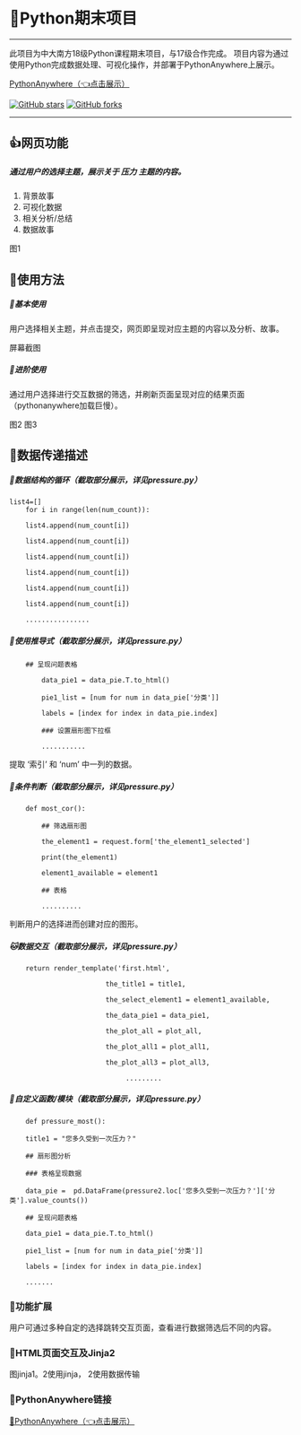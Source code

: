 # 🐍Python期末项目

---

此项目为中大南方18级Python课程期末项目，与17级合作完成。
项目内容为通过使用Python完成数据处理、可视化操作，并部署于PythonAnywhere上展示。

[PythonAnywhere（👈点击展示）](http://pythonpressure.pythonanywhere.com/)


 [![GitHub stars](https://img.shields.io/github/stars/Autumnhui/Python-Pressure?style=social)](https://github.com/Autumnhui/Python-Pressure/stargazers)     [![GitHub forks](https://img.shields.io/github/forks/Autumnhui/Python-Pressure?style=social)](https://github.com/Autumnhui/Python-Pressure/network/members)


---

## 👍网页功能

##### 通过用户的选择主题，展示关于 *压力* 主题的内容。

1. 背景故事
2. 可视化数据
3. 相关分析/总结
4. 数据故事

图1

## 📗使用方法
##### 🔑基本使用
用户选择相关主题，并点击提交，网页即呈现对应主题的内容以及分析、故事。

屏幕截图

##### 🔐进阶使用
通过用户选择进行交互数据的筛选，并刷新页面呈现对应的结果页面（pythonanywhere加载巨慢）。

图2
图3

## 📝数据传递描述

##### 🐒数据结构的循环（截取部分展示，详见pressure.py）

    list4=[]
        for i in range(len(num_count)):

        list4.append(num_count[i])
    
        list4.append(num_count[i])
    
        list4.append(num_count[i])
    
        list4.append(num_count[i])
    
        list4.append(num_count[i])
    
        list4.append(num_count[i]) 
    
        ................




##### 🐻使用推导式（截取部分展示，详见pressure.py）

   
        ## 呈现问题表格

            data_pie1 = data_pie.T.to_html()
    
            pie1_list = [num for num in data_pie['分类']]
    
            labels = [index for index in data_pie.index]
    
            ### 设置扇形图下拉框 
    
            ...........
    
提取 ‘索引’ 和 ‘num’ 中一列的数据。


##### 🐼条件判断（截取部分展示，详见pressure.py）


        def most_cor():

            ## 筛选扇形图
    
            the_element1 = request.form['the_element1_selected']
    
            print(the_element1)
    
            element1_available = element1
    
            ## 表格
    
            ..........
    
 
 判断用户的选择进而创建对应的图形。

##### 🐱数据交互（截取部分展示，详见pressure.py）


        return render_template('first.html',

                            the_title1 = title1,
                            
                            the_select_element1 = element1_available,
                            
                            the_data_pie1 = data_pie1,
                            
                            the_plot_all = plot_all,
                            
                            the_plot_all1 = plot_all1,
                            
                            the_plot_all3 = plot_all3,
                            
                                 .........
                         



##### 🦁️自定义函数/模块（截取部分展示，详见pressure.py）


        def pressure_most():

        title1 = "您多久受到一次压力？"

        ## 扇形图分析

        ### 表格呈现数据

        data_pie =  pd.DataFrame(pressure2.loc['您多久受到一次压力？']['分类'].value_counts())

        ## 呈现问题表格

        data_pie1 = data_pie.T.to_html()

        pie1_list = [num for num in data_pie['分类']]

        labels = [index for index in data_pie.index]

        .......


### 🔧功能扩展
用户可通过多种自定的选择跳转交互页面，查看进行数据筛选后不同的内容。

### 🐂HTML页面交互及Jinja2
图jinja1。2使用jinja，
2使用数据传输

### 🔗PythonAnywhere链接
[🔗PythonAnywhere（👈点击展示）](http://pythonpressure.pythonanywhere.com/)
